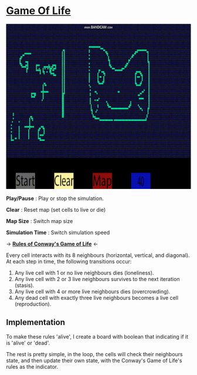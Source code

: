 # [Game Of Life](/Assignments/AIProgramming/GameOfLifeAndPathFinding/GameOfLife.h)

<img src="https://github.com/FJinn/fjinn.github.io/blob/master/Assignments/AIProgramming/Images/GameOfLife.gif?raw=true" width="800" height="450" />

**Play/Pause** : Play or stop the simulation.

**Clear** : Reset map (set cells to live or die)

**Map Size** : Switch map size

**Simulation Time** : Switch simulation speed

-> [**Rules of Conway's Game of Life**](https://en.wikipedia.org/wiki/Conway%27s_Game_of_Life) <-

Every cell interacts with its 8 neighbours (horizontal, vertical, and diagonal). At each step in time, the following transitions occur:

1. Any live cell with 1 or no live neighbours dies (loneliness).
2. Any live cell with 2 or 3 live neighbours survives to the next iteration (stasis).
3. Any live cell with 4 or more live neighbours dies (overcrowding).
4. Any dead cell with exactly three live neighbours becomes a live cell (reproduction).

## Implementation

To make these rules 'alive', I create a board with boolean that indicating if it is 'alive' or 'dead'.

The rest is pretty simple, in the loop, the cells will check their neighbours state, and then update their own state, with the Conway's Game of Life's rules as the indicator. 
